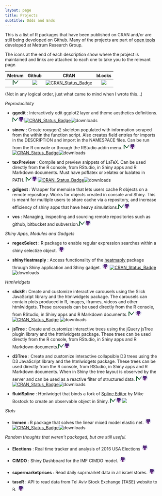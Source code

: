 ```yaml
---
layout: page
title: Projects
subtitle: Odds and Ends
---
```


This is a list of R packages that have been published on CRAN and/or are still being developed on Github. Many of the projects are part of [open tools](https://www.metrumrg.com/try-open-source-tools/) developed at Metrum Research Group.

The icons at the end of each description show where the project is maintained and links are attached to each one to take you to the relevant page. 

| Metrum | Github | CRAN | bl.ocks |
|:--:|:--:|:--:|:--:|
|[![](img/mrgiconnew.jpg)](https://www.metrumrg.com/open-science)|[![](https://raw.githubusercontent.com/yonicd/yonicd.github.io/master/img/ghicon.jpeg)](https://github.com) | [![CRAN\_Status\_Badge](https://www.r-pkg.org/badges/version/ggedit?color=blue)](https://cran.r-project.org/) | [![](https://raw.githubusercontent.com/yonicd/yonicd.github.io/master/img/d3js.jpeg)](https://bl.ocks.org/)|
  
(Not in any logical order, just what came to mind when I wrote this...)

*Reproduciblity*

  - **ggedit** : Interactively edit ggplot2 layer and theme aesthetics definitions. [![](img/mrgiconnew.jpg)](https://www.metrumrg.com/open-science)[![](img/ghicon.jpeg)](https://github.com/metrumresearchgroup/ggedit)[![CRAN\_Status\_Badge](https://www.r-pkg.org/badges/version/ggedit?color=blue)](https://cran.r-project.org/package=ggedit)![downloads](https://cranlogs.r-pkg.org/badges/ggedit)

  - **sinew** : Create roxygen2 skeleton populated with information scraped from the within the function script. Also creates field entries for imports in the DESCRIPTION and import in the NAMESPACE files. Can be run from the R console or through the RStudio addin menu. [![](img/mrgiconnew.jpg)](https://www.metrumrg.com/open-science)[![](img/ghicon.jpeg)](https://github.com/metrumresearchgroup/sinew)[![CRAN\_Status\_Badge](https://www.r-pkg.org/badges/version/sinew?color=blue)](https://cran.r-project.org/package=sinew)![downloads](https://cranlogs.r-pkg.org/badges/sinew)

  - **texPreview** : Compile and preview snippets of LaTeX. Can be used directly from the R console, from RStudio, in Shiny apps and R Markdown documents. Must have pdflatex or xelatex or lualatex in PATH. [![](img/mrgiconnew.jpg)](https://www.metrumrg.com/open-science)[![](img/ghicon.jpeg)](https://github.com/metrumresearchgroup/texPreview)[![CRAN\_Status\_Badge](https://www.r-pkg.org/badges/version/texPreview?color=blue)](https://cran.r-project.org/package=texPreview)![downloads](https://cranlogs.r-pkg.org/badges/texPreview)

  - **gdigest** : Wrapper for memoise that lets users cache R objects on a remote repository. Works for objects created in console and Shiny. This is meant for multiple users to share cache via a repository, and increase efficiency of shiny apps that have heavy simulations.[![](img/mrgiconnew.jpg)](https://www.metrumrg.com/open-science)[![](img/ghicon.jpeg)](https://github.com/yonicd/gdigest)

  - **vcs** : Managing, inspecting and sourcing remote repositories such as github, bitbucket and subversion.[![](img/mrgiconnew.jpg)](https://www.metrumrg.com/open-science)[![](img/ghicon.jpeg)](https://github.com/metrumresearchgroup/vcs)

*Shiny Apps, Modules and Gadgets*

  - **regexSelect** : R package to enable regular expression searches within a shiny selectize object. [![](img/ghicon.jpeg)](https://github.com/yonicd/regexSelect)

  - **shinyHeatmaply** : Access functionality of the [heatmaply](https://github.com/talgalili/heatmaply) package through Shiny application and Shiny gadget. [![](img/ghicon.jpeg)](https://github.com/yonicd/shinyHeatmaply) [![CRAN\_Status\_Badge](https://www.r-pkg.org/badges/version/shinyHeatmaply?color=blue)](https://cran.r-project.org/package=shinyHeatmaply) ![downloads](https://cranlogs.r-pkg.org/badges/shinyHeatmaply)


*Htmlwidgets*

  - **slickR** : Create and customize interactive carousels using the Slick JavaScript library and the htmlwidgets package. The carousels can contain plots produced in R, images, iframes, videos and other htmlwidgets. These carousels can be used directly from the R console, from RStudio, in Shiny apps and R Markdown documents. [![](img/mrgiconnew.jpg)](https://www.metrumrg.com/open-science) [![](img/ghicon.jpeg)](https://github.com/metrumresearchgroup/slickR)
[![CRAN\_Status\_Badge](https://www.r-pkg.org/badges/version/slickR?color=blue)](https://cran.r-project.org/package=slickR) ![downloads](https://cranlogs.r-pkg.org/badges/slickR)

  - **jsTree** : Create and customize interactive trees using the jQuery jsTree plugin library and the htmlwidgets package. These trees can be used directly from the R console, from RStudio, in Shiny apps and R Markdown documents.[![](img/mrgiconnew.jpg)](https://www.metrumrg.com/open-science)[![](img/ghicon.jpeg)](https://github.com/metrumresearchgroup/jsTree)

  - **d3Tree** : Create and customize interactive collapsible D3 trees using the D3 JavaScript library and the htmlwidgets package. These trees can be used directly from the R console, from RStudio, in Shiny apps and R Markdown documents. When in Shiny the tree layout is observed by the server and can be used as a reactive filter of structured data. [![](img/mrgiconnew.jpg)](https://www.metrumrg.com/open-science)[![](img/ghicon.jpeg)](https://github.com/metrumresearchgroup/d3Tree)[![CRAN\_Status\_Badge](https://www.r-pkg.org/badges/version/d3Tree?color=blue)](https://cran.r-project.org/package=d3Tree)![downloads](https://cranlogs.r-pkg.org/badges/d3Tree)

  - **fluidSpline** : Htmlwidget that binds a fork of [Spline Editor](https://bl.ocks.org/mbostock/4342190) by Mike Bostock to create an observable object in Shiny. [![](img/mrgiconnew.jpg)](https://www.metrumrg.com/open-science)[![](img/ghicon.jpeg)](https://github.com/metrumresearchgroup/fluidSpline)[![](https://raw.githubusercontent.com/yonicd/yonicd.github.io/master/img/d3js.jpeg)](https://bl.ocks.org/yonicd/4bc59fca901388ebe4905bdb19af1567)

*Stats*

  - **lmmen** : R package that solves the linear mixed model elastic net. [![](img/ghicon.jpeg)](https://github.com/yonicd/lmmen)[![CRAN\_Status\_Badge](https://www.r-pkg.org/badges/version/lmmen?color=blue)](https://cran.r-project.org/package=lmmen)![downloads](https://cranlogs.r-pkg.org/badges/lmmen)

*Random thoughts that weren't packaged, but are still useful.*

- **Elections** : Real time tracker and analysis of 2016 USA Elections [![](img/ghicon.jpeg)](https://github.com/yonicd/Elections)

- **CIMDO** : Shiny Dashboard for the IMF CIMDO model. [![](img/ghicon.jpeg)](https://github.com/yonicd/CIMDO)

- **supermarketprices** : Read daily suprmarket data in all israel stores. [![](img/ghicon.jpeg)](https://github.com/yonicd/supermarketprices)

- **taseR** : API to read data from Tel Aviv Stock Exchange (TASE) website to R. [![](img/ghicon.jpeg)](https://github.com/yonicd/taseR)
